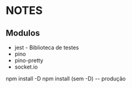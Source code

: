 # NOTES

## Modulos

* jest - Biblioteca de testes
* pino
* pino-pretty
* socket.io

npm install -D 
npm install (sem -D) -- produção